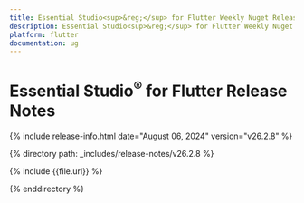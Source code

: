 ```yaml
---
title: Essential Studio<sup>&reg;</sup> for Flutter Weekly Nuget Release Release Notes  
description: Essential Studio<sup>&reg;</sup> for Flutter Weekly Nuget Release Release Notes  
platform: flutter
documentation: ug
---
```


# Essential Studio<sup>&reg;</sup> for Flutter Release Notes  

{% include release-info.html date="August 06, 2024" version="v26.2.8" %} 

{% directory path: _includes/release-notes/v26.2.8 %}

{% include {{file.url}} %}

{% enddirectory %}